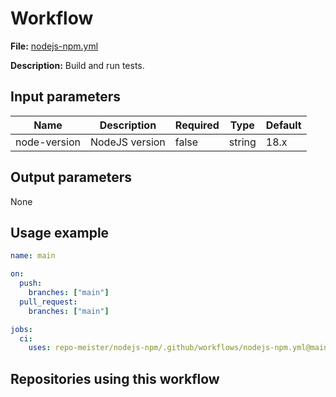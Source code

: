 # Workflow

**File:** [nodejs-npm.yml](https://github.com/robvanderleek/repo-meister/blob/main/.github/workflows/nodejs-npm.yml)

**Description:** Build and run tests.

## Input parameters

| Name         | Description    | Required | Type   | Default |
| ------------ | -------------- | -------- | ------ | ------- |
| node-version | NodeJS version | false    | string | 18.x    |

## Output parameters

None

## Usage example

```yaml
name: main

on:
  push:
    branches: ["main"]
  pull_request:
    branches: ["main"]

jobs:
  ci:
    uses: repo-meister/nodejs-npm/.github/workflows/nodejs-npm.yml@main
```

## Repositories using this workflow
